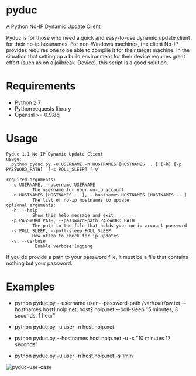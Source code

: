 # pyduc
A Python No-IP Dynamic Update Client

Pyduc is for those who need a quick and easy-to-use dynamic update client for their no-ip hostnames. For non-Windows machines, the client No-IP provides requires one to be able to compile it for their target machine. In the situation that setting up a build environment for their device requires great effort (such as on a jailbreak iDevice), this script is a good solution.

# Requirements
- Python 2.7
- Python requests library
- Openssl >= 0.9.8g

# Usage
```
Pyduc 1.1 No-IP Dynamic Update Client 
usage:
  python pyduc.py -u USERNAME -n HOSTNAMES [HOSTNAMES ...] [-h] [-p PASSWORD_PATH]  [-s POLL_SLEEP] [-v]
  
required arguments:
  -u USERNAME, --username USERNAME                 
          The username for your no-ip account
  -n HOSTNAMES [HOSTNAMES ...], --hostnames HOSTNAMES [HOSTNAMES ...] 
          The list of no-ip hostnames to update                      
optional arguments:
  -h, --help                                       
          Show this help message and exit
  -p PASSWORD_PATH, --password-path PASSWORD_PATH  
          The path to the file that holds your no-ip account password                                       
  -s POLL_SLEEP, --poll-sleep POLL_SLEEP 
          How often to check for ip updates
  -v, --verbose
           Enable verbose logging
```
If you do provide a path to your password file, it must be a file that contains nothing but your password.

 # Examples
 - python pyduc.py --username user --password-path /var/user/pw.txt --hostnames host1.noip.net, host2.noip.net --poll-sleep "5 minutes, 3 seconds, 1 hour"
 
 - python pyduc.py -u user -n host.noip.net
 
 - python pyduc.py --hostnames host.noip.net -u -s "10 minutes 17 seconds"
 
 - python pyduc.py -u user -n host.noip.net -s 1min
 
 ![pyduc-use-case](https://i.imgur.com/idWKHTY.png)
